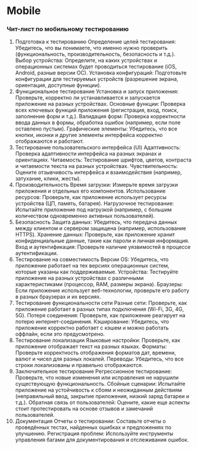 # Mobile
### Чит-лист по мобильному тестированию
1. Подготовка к тестированию
Определение целей тестирования: Убедитесь, что вы понимаете, что именно нужно проверить (функциональность, производительность, безопасность и т.д.).
Выбор устройства: Определите, на каких устройствах и операционных системах будет проводиться тестирование (iOS, Android, разные версии ОС).
Установка конфигураций: Подготовьте конфигурации для тестируемых устройств (разрешение экрана, ориентация, доступные функции).
2. Функциональное тестирование
Установка и запуск приложения: Проверьте, корректно ли устанавливается и запускается приложение на разных устройствах.
Основные функции: Проверка всех ключевых функций приложения (регистрация, вход, поиск, заполнение форм и т.д.).
Валидация форм: Проверка корректности ввода данных в формы, обработка ошибок (например, если поле оставлено пустым).
Графические элементы: Убедитесь, что все кнопки, иконки и другие элементы интерфейса корректно отображаются и работают.
3. Тестирование пользовательского интерфейса (UI)
Адаптивность: Проверка адаптивности интерфейса на разных экранах и ориентациях.
Читаемость: Тестирование шрифтов, цветов, контраста и читаемости текста на разных устройствах.
Чувствительность: Оцените отзывчивость интерфейса и взаимодействия (например, затухание, клики, жесты).
4. Производительность
Время загрузки: Измерьте время загрузки приложения и отдельных его компонентов.
Использование ресурсов: Проверьте, как приложение использует ресурсы устройства (ЦП, память, батарея).
Нагрузочное тестирование: Испытайте приложение под нагрузкой (например, с большим количеством одновременно активных пользователей).
5. Безопасность
Защита данных: Убедитесь, что передача данных между клиентом и сервером защищена (например, использование HTTPS).
Хранение данных: Проверьте, как приложение хранит конфиденциальные данные, такие как пароли и личная информация.
Вход и аутентификация: Проверьте наличие уязвимостей в процессе аутентификации.
6. Тестирование на совместимость
Версии OS: Убедитесь, что приложение работает на тех версиях операционных систем, которые указаны как поддерживаемые.
Устройства: Тестируйте приложение на разных устройствах с различными характеристиками (процессор, RAM, размеры экрана).
Браузеры: Если приложение использует веб-технологии, проверьте его работу в разных браузерах и их версиях.
7. Тестирование функциональности сети
Разные сети: Проверьте, как приложение работает в разных типах подключения (Wi-Fi, 3G, 4G, 5G).
Потеря соединения: Проверьте, как приложение реагирует на потерю интернет-соединения.
Кэширование: Убедитесь, что приложение корректно работает с кэшем и можно работать оффлайн, если это предусмотрено.
8. Тестирование локализации
Языковые настройки: Проверьте, как приложение отображает текст на разных языках.
Форматы: Проверьте корректность отображения форматов дат, времени, валют и чисел для разных локалей.
Переводы: Убедитесь, что все строки локализованы и правильно отображаются.
9. Заключительное тестирование
Регрессионное тестирование: Проверьте, что новые изменения или исправления не нарушили существующую функциональность.
Сбойные сценарии: Испытайте приложение на устойчивость к сбоям и неожиданным действиям (неправильный ввод, закрытие приложения, низкий заряд батареи и т.д.).
Обратная связь от пользователей: Оцените, какие еще аспекты стоит протестировать на основе отзывов и замечаний пользователей.
10. Документация
Отчеты о тестировании: Составьте отчеты о проведённых тестах, найденных ошибках и предложениях по улучшению.
Регистрация проблем: Используйте инструменты управления багами для документирования и отслеживания ошибок.
